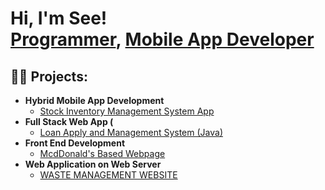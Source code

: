 <h1>Hi, I'm See! <br/><a href="https://github.com/see000">Programmer</a>, <a href="https://www.linkedin.com/in/joshmadakor/">Mobile App Developer</a></h1>

<h2>👨‍💻 Projects:</h2>

- <b>Hybrid Mobile App Development</b>
  - [Stock Inventory Management System App](https://drive.google.com/file/d/1-r8OxWmcxvlo6yEv2bcd8f7imqkNsfmi/view?usp=share_link)
- <b>Full Stack Web App (</b>
  - [Loan Apply and Management System (Java)](https://github.com/see000/LoanApplyAndManagementWebsite)
- <b>Front End Development</b>
  - [McdDonald's Based Webpage](https://github.com/see000/McDonalsBasedWebsite)
- <b>Web Application on Web Server</b>
  - [WASTE MANAGEMENT WEBSITE](http://firsttry.ietlwkzbuj-rz83ynny96d7.p.temp-site.link/)

